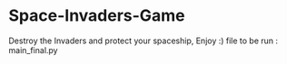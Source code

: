 # Space-Invaders-Game
Destroy the Invaders and protect your spaceship, Enjoy :)
file to be run : main_final.py
